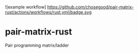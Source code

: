 ![example workflow]
https://github.com/chosegood/pair-matrix-rust/actions/workflows/rust.yml/badge.svg


# pair-matrix-rust
Pair programming matrix/ladder
